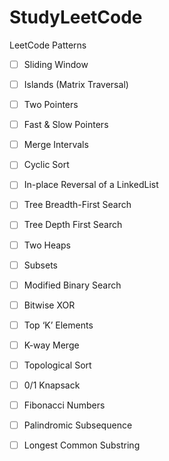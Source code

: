 # StudyLeetCode

LeetCode Patterns

- [ ] Sliding Window
- [ ] Islands (Matrix Traversal)
- [ ] Two Pointers
- [ ] Fast & Slow Pointers
- [ ] Merge Intervals
- [ ] Cyclic Sort
- [ ] In-place Reversal of a LinkedList
- [ ] Tree Breadth-First Search
- [ ] Tree Depth First Search
- [ ] Two Heaps
- [ ] Subsets
- [ ] Modified Binary Search
- [ ] Bitwise XOR
- [ ] Top ‘K’ Elements
- [ ] K-way Merge
- [ ] Topological Sort
- [ ] 0/1 Knapsack
- [ ] Fibonacci Numbers
- [ ] Palindromic Subsequence
- [ ] Longest Common Substring

